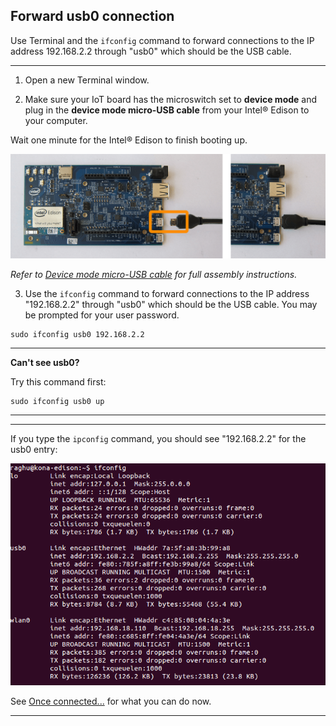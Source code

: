 ## Forward usb0 connection

Use Terminal and the `ifconfig` command to forward connections to the IP address 192.168.2.2 through "usb0" which should be the USB cable.

---

1. Open a new Terminal window.

2. Make sure your IoT board has the microswitch set to **device mode** and plug in the **device mode micro-USB cable** from your Intel® Edison to your computer. 

  Wait one minute for the Intel® Edison to finish booting up.

  ![Micro-USB cable being plugged into the top micro-USB connector](/assembly/arduino_expansion_board/images/device_mode-usb_cable-before_after.png)

  _Refer to [Device mode micro-USB cable](/assembly/arduino_expansion_board/details-device_mode_cable.md) for full assembly instructions._

3. Use the `ifconfig` command to forward connections to the IP address "192.168.2.2" through "usb0" which should be the USB cable. You may be prompted for your user password.

  ```
  sudo ifconfig usb0 192.168.2.2
  ```

  ---

  **Can't see usb0?**

  Try this command first: 

  ```
  sudo ifconfig usb0 up
  ```

  ---

---

If you type the `ipconfig` command, you should see "192.168.2.2" for the usb0 entry:

![usb0 entry in Terminal](images/terminal-ipconfig_usb0.png)

See [Once connected...](/connectivity/ethernet_over_usb/shared/once_connected.md) for what you can do now.

---